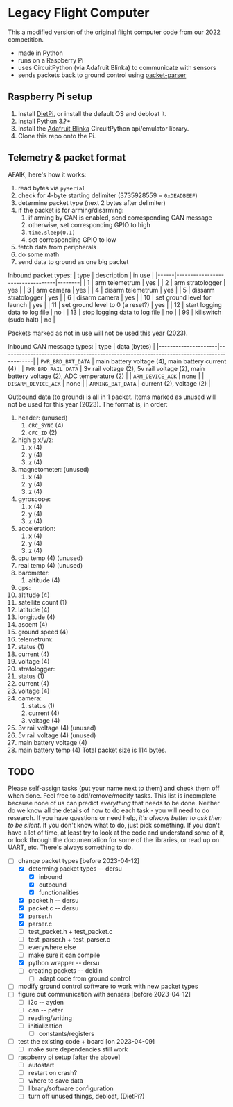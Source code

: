 # Legacy Flight Computer
This a modified version of the original flight computer code from our 2022 competition.

- made in Python
- runs on a Raspberry Pi
- uses CircuitPython (via Adafruit Blinka) to communicate with sensors
- sends packets back to ground control using [packet-parser](https://github.com/osu-bsli/packet-parser)

## Raspberry Pi setup
1. Install [DietPi](https://dietpi.com/), or install the default OS and debloat it.
2. Install Python 3.?+
3. Install the [Adafruit Blinka](https://github.com/adafruit/Adafruit_Blinka) CircuitPython api/emulator library.
4. Clone this repo onto the Pi.

## Telemetry & packet format
AFAIK, here's how it works:
1. read bytes via `pyserial`
2. check for 4-byte starting delimiter (3735928559 = `0xDEADBEEF`)
3. determine packet type (next 2 bytes after delimiter)
4. if the packet is for arming/disarming:
   1. if arming by CAN is enabled, send corresponding CAN message
   2. otherwise, set corresponding GPIO to high
   3. `time.sleep(0.1)`
   4. set corresponding GPIO to low
5. fetch data from peripherals
6. do some math
7. send data to ground as one big packet

Inbound packet types:
| type | description                      | in use |
|------|----------------------------------|--------|
| 1    | arm telemetrum                   | yes    |
| 2    | arm stratologger                 | yes    |
| 3    | arm camera                       | yes    |
| 4    | disarm telemetrum                | yes    |
| 5    | dissarm stratologger             | yes    |
| 6    | disarm camera                    | yes    |
| 10   | set ground level for launch      | yes    |
| 11   | set ground level to 0 (a reset?) | yes    |
| 12   | start logging data to log file   | no     |
| 13   | stop logging data to log file    | no     |
| 99   | killswitch (sudo halt)           | no     |

Packets marked as not in use will not be used this year (2023).

Inbound CAN message types:
| type                | data (bytes)                                                                            |
|---------------------|-----------------------------------------------------------------------------------------|
| `PWR_BRD_BAT_DATA`  | main battery voltage (4), main battery current (4)                                      |
| `PWR_BRD_RAIL_DATA` | 3v rail voltage (2), 5v rail voltage (2), main battery voltage (2), ADC temperature (2) |
| `ARM_DEVICE_ACK`    | none                                                                                    |
| `DISARM_DEVICE_ACK` | none                                                                                    |
| `ARMING_BAT_DATA`   | current (2), voltage (2)                                                                |

Outbound data (to ground) is all in 1 packet. Items marked as unused will not be used for this year (2023). The format is, in order:
1. header: (unused)
   1. `CRC_SYNC` (4)
   2. `CFC_ID` (2)
2. high g x/y/z:
   1. x (4)
   2. y (4)
   3. z (4)
3. magnetometer: (unused)
   1. x (4)
   2. y (4)
   3. z (4)
4. gyroscope:
   1. x (4)
   2. y (4)
   3. z (4)
5. acceleration:
   1. x (4)
   2. y (4)
   3. z (4)
6. cpu temp (4) (unused)
7. real temp (4) (unused)
8. barometer:
   1. altitude (4)
9.  gps:
   1. altitude (4)
   2. satellite count (1)
   3. latitude (4)
   4. longitude (4)
   5. ascent (4)
   6. ground speed (4)
10. telemetrum:
   1. status (1)
   2. current (4)
   3. voltage (4)
11. stratologger:
   1.  status (1)
   2.  current (4)
   3.  voltage (4)
12. camera:
    1.  status (1)
    2.  current (4)
    3.  voltage (4)
13. 3v rail voltage (4) (unused)
14. 5v rail voltage (4) (unused)
15. main battery voltage (4)
16. main battery temp (4)
Total packet size is 114 bytes.

## TODO
Please self-assign tasks (put your name next to them) and check them off when done. Feel free to add/remove/modify tasks. This list is incomplete because none of us can predict *everything* that needs to be done. Neither do we know all the details of how to do each task - you will need to do research. If you have questions or need help, *it's always better to ask then to be silent*. If you don't know what to do, just pick something. If you don't have a lot of time, at least try to look at the code and understand some of it, or look through the documentation for some of the libraries, or read up on UART, etc. There's always something to do.

- [ ] change packet types [before 2023-04-12]
  - [x] determing packet types -- dersu
    - [x] inbound
    - [x] outbound
    - [x] functionalities
  - [x] packet.h -- dersu
  - [x] packet.c -- dersu
  - [x] parser.h
  - [x] parser.c
  - [ ] test_packet.h + test_packet.c
  - [ ] test_parser.h + test_parser.c
  - [ ] everywhere else
  - [ ] make sure it can compile
  - [x] python wrapper -- dersu
  - [ ] creating packets -- deklin
    - [ ] adapt code from ground control
- [ ] modify ground control software to work with new packet types
- [ ] figure out communication with sensers [before 2023-04-12]
  - [ ] i2c -- ayden
  - [ ] can -- peter
  - [ ] reading/writing
  - [ ] initialization
    - [ ] constants/registers
- [ ] test the existing code + board [on 2023-04-09]
  - [ ] make sure dependencies still work
- [ ] raspberry pi setup [after the above]
  - [ ] autostart
  - [ ] restart on crash?
  - [ ] where to save data
  - [ ] library/software configuration
  - [ ] turn off unused things, debloat, (DietPi?)
